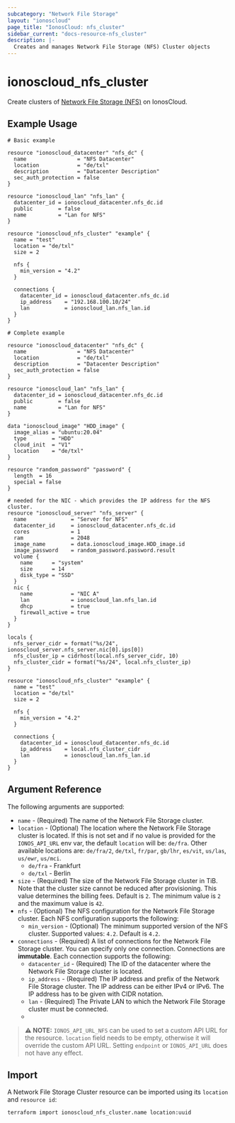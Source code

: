 ```yaml
---
subcategory: "Network File Storage"
layout: "ionoscloud"
page_title: "IonosCloud: nfs_cluster"
sidebar_current: "docs-resource-nfs_cluster"
description: |-
  Creates and manages Network File Storage (NFS) Cluster objects
---
```


# ionoscloud_nfs_cluster

Create clusters of [Network File Storage (NFS)](https://docs.ionos.com/cloud/storage-and-backup/network-file-storage) on IonosCloud.

## Example Usage

```hcl
# Basic example

resource "ionoscloud_datacenter" "nfs_dc" {
  name                = "NFS Datacenter"
  location            = "de/txl"
  description         = "Datacenter Description"
  sec_auth_protection = false
}

resource "ionoscloud_lan" "nfs_lan" {
  datacenter_id = ionoscloud_datacenter.nfs_dc.id
  public        = false
  name          = "Lan for NFS"
}

resource "ionoscloud_nfs_cluster" "example" {
  name = "test"
  location = "de/txl"
  size = 2

  nfs {
    min_version = "4.2"
  }
  
  connections {
    datacenter_id = ionoscloud_datacenter.nfs_dc.id
    ip_address    = "192.168.100.10/24"
    lan           = ionoscloud_lan.nfs_lan.id
  }
}
```

```hcl
# Complete example

resource "ionoscloud_datacenter" "nfs_dc" {
  name                = "NFS Datacenter"
  location            = "de/txl"
  description         = "Datacenter Description"
  sec_auth_protection = false
}

resource "ionoscloud_lan" "nfs_lan" {
  datacenter_id = ionoscloud_datacenter.nfs_dc.id
  public        = false
  name          = "Lan for NFS"
}

data "ionoscloud_image" "HDD_image" {
  image_alias = "ubuntu:20.04"
  type        = "HDD"
  cloud_init  = "V1"
  location    = "de/txl"
}

resource "random_password" "password" {
  length  = 16
  special = false
}

# needed for the NIC - which provides the IP address for the NFS cluster.
resource "ionoscloud_server" "nfs_server" {
  name              = "Server for NFS"
  datacenter_id     = ionoscloud_datacenter.nfs_dc.id
  cores             = 1
  ram               = 2048
  image_name        = data.ionoscloud_image.HDD_image.id
  image_password    = random_password.password.result
  volume {
    name      = "system"
    size      = 14
    disk_type = "SSD"
  }
  nic {
    name            = "NIC A"
    lan             = ionoscloud_lan.nfs_lan.id
    dhcp            = true
    firewall_active = true
  }
}

locals {
  nfs_server_cidr = format("%s/24", ionoscloud_server.nfs_server.nic[0].ips[0])
  nfs_cluster_ip = cidrhost(local.nfs_server_cidr, 10)
  nfs_cluster_cidr = format("%s/24", local.nfs_cluster_ip)
}

resource "ionoscloud_nfs_cluster" "example" {
  name = "test"
  location = "de/txl"
  size = 2

  nfs {
    min_version = "4.2"
  }
  
  connections {
    datacenter_id = ionoscloud_datacenter.nfs_dc.id
    ip_address    = local.nfs_cluster_cidr
    lan           = ionoscloud_lan.nfs_lan.id
  }
}
```

## Argument Reference

The following arguments are supported:

- `name` - (Required) The name of the Network File Storage cluster.
- `location` - (Optional) The location where the Network File Storage cluster is located. If this is not set and if no value is provided for the `IONOS_API_URL` env var, the default `location` will be: `de/fra`. Other available locations are: `de/fra/2`, `de/txl`, `fr/par`, `gb/lhr`, `es/vit`, `us/las`, `us/ewr`, `us/mci`.
  - `de/fra` - Frankfurt
  - `de/txl` - Berlin
- `size` - (Required) The size of the Network File Storage cluster in TiB. Note that the cluster size cannot be reduced after provisioning. This value determines the billing fees. Default is `2`. The minimum value is `2` and the maximum value is `42`.
- `nfs` - (Optional) The NFS configuration for the Network File Storage cluster. Each NFS configuration supports the following:
    - `min_version` - (Optional) The minimum supported version of the NFS cluster. Supported values: `4.2`. Default is `4.2`.
- `connections` - (Required) A list of connections for the Network File Storage cluster. You can specify only one connection. Connections are **immutable**. Each connection supports the following:
    - `datacenter_id` - (Required) The ID of the datacenter where the Network File Storage cluster is located.
    - `ip_address` - (Required) The IP address and prefix of the Network File Storage cluster. The IP address can be either IPv4 or IPv6. The IP address has to be given with CIDR notation. 
    - `lan` - (Required) The Private LAN to which the Network File Storage cluster must be connected.
    - 
> **⚠ NOTE:** `IONOS_API_URL_NFS` can be used to set a custom API URL for the resource. `location` field needs to be empty, otherwise it will override the custom API URL. Setting `endpoint` or `IONOS_API_URL` does not have any effect.

## Import

A Network File Storage Cluster resource can be imported using its `location` and `resource id`:

```shell
terraform import ionoscloud_nfs_cluster.name location:uuid
```

